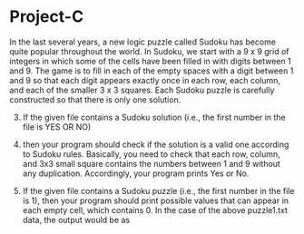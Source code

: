 # Project-C

In the last several years, a new logic puzzle called Sudoku has become quite popular
throughout the world. In Sudoku, we start with a 9 x 9 grid of integers in which some of
the cells have been filled in with digits between 1 and 9. The game is to fill in each of the
empty spaces with a digit between 1 and 9 so that each digit appears exactly once in each
row, each column, and each of the smaller 3 x 3 squares. Each Sudoku puzzle is carefully
constructed so that there is only one solution. 

3. If the given file contains a Sudoku solution (i.e., the first number in the file is YES OR NO) 

2. then your program should check if the solution is a valid one according to Sudoku
rules. Basically, you need to check that each row, column, and 3x3 small square
contains the numbers between 1 and 9 without any duplication. Accordingly, your
program prints Yes or No.

4. If the given file contains a Sudoku puzzle (i.e., the first number in the file is 1), then
your program should print possible values that can appear in each empty cell,
which contains 0. In the case of the above puzzle1.txt data, the output would be as 
